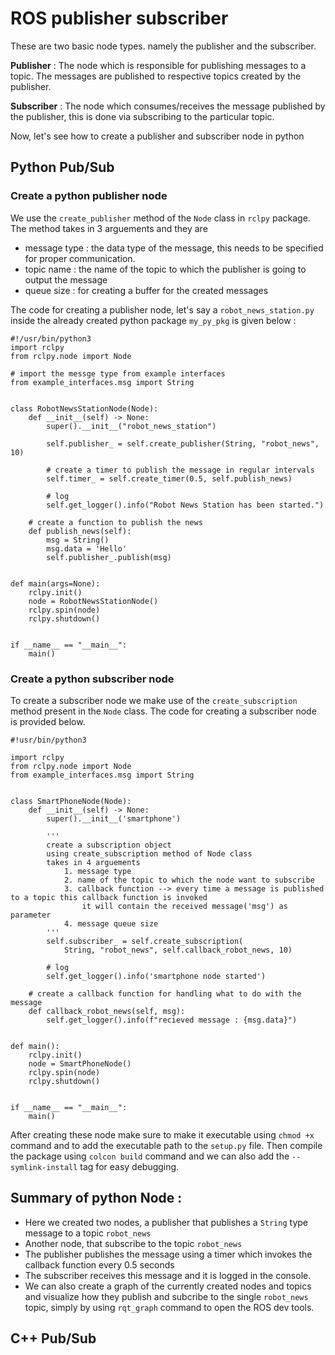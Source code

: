 # ROS publisher subscriber

These are two basic node types. namely the publisher and the subscriber.

**Publisher** :
The node which is responsible for publishing messages to a topic. The messages are published to respective topics created by the publisher.

**Subscriber** :
The node which consumes/receives the message published by the publisher, this is done via subscribing to the particular topic.

Now, let's see how to create a publisher and subscriber node in python

## Python Pub/Sub

### Create a python publisher node

We use the `create_publisher` method of the `Node` class in `rclpy` package. The method takes in 3 arguements and they are

- message type : the data type of the message, this needs to be specified for proper communication.
- topic name : the name of the topic to which the publisher is going to output the message
- queue size : for creating a buffer for the created messages

The code for creating a publisher node, let's say a `robot_news_station.py` inside the already created python package `my_py_pkg` is given below :

```python3
#!/usr/bin/python3
import rclpy
from rclpy.node import Node

# import the messge type from example interfaces
from example_interfaces.msg import String


class RobotNewsStationNode(Node):
    def __init__(self) -> None:
        super().__init__("robot_news_station")

        self.publisher_ = self.create_publisher(String, "robot_news", 10)

        # create a timer to publish the message in regular intervals
        self.timer_ = self.create_timer(0.5, self.publish_news)

        # log
        self.get_logger().info("Robot News Station has been started.")

    # create a function to publish the news
    def publish_news(self):
        msg = String()
        msg.data = 'Hello'
        self.publisher_.publish(msg)


def main(args=None):
    rclpy.init()
    node = RobotNewsStationNode()
    rclpy.spin(node)
    rclpy.shutdown()


if __name__ == "__main__":
    main()

```

### Create a python subscriber node

To create a subscriber node we make use of the `create_subscription` method present in the `Node` class. The code for creating a subscriber node is provided below.

```python3
#!usr/bin/python3

import rclpy
from rclpy.node import Node
from example_interfaces.msg import String


class SmartPhoneNode(Node):
    def __init__(self) -> None:
        super().__init__('smartphone')

        '''
        create a subscription object
        using create_subscription method of Node class
        takes in 4 arguements
            1. message type
            2. name of the topic to which the node want to subscribe
            3. callback function --> every time a message is published to a topic this callback function is invoked
                it will contain the received message('msg') as parameter
            4. message queue size
        '''
        self.subscriber_ = self.create_subscription(
            String, "robot_news", self.callback_robot_news, 10)

        # log
        self.get_logger().info('smartphone node started')

    # create a callback function for handling what to do with the message
    def callback_robot_news(self, msg):
        self.get_logger().info(f"recieved message : {msg.data}")


def main():
    rclpy.init()
    node = SmartPhoneNode()
    rclpy.spin(node)
    rclpy.shutdown()


if __name__ == "__main__":
    main()
```

After creating these node make sure to make it executable using `chmod +x` command and to add the executable path to the `setup.py` file. Then compile the package using `colcon build` command and we can also add the `--symlink-install` tag for easy debugging.

## Summary of python Node :

- Here we created two nodes, a publisher that publishes a `String` type message to a topic `robot_news`
- Another node, that subscribe to the topic `robot_news`
- The publisher publishes the message using a timer which invokes the callback function every 0.5 seconds
- The subscriber receives this message and it is logged in the console.
- We can also create a graph of the currently created nodes and topics and visualize how they publish and subcribe to the single `robot_news` topic, simply by using `rqt_graph` command to open the ROS dev tools.

## C++ Pub/Sub
